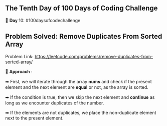 The Tenth Day of 100 Days of Coding Challenge
----------------------------------------------------------
📌 𝐃𝐚𝐲 10: #100daysofcodechallenge

Problem Solved: Remove Duplicates From Sorted Array
----------------------------------------------------------
Problem Link: https://leetcode.com/problems/remove-duplicates-from-sorted-array/


📌 𝐀𝐩𝐩𝐫𝐨𝐚𝐜𝐡 :

➡ First, we will iterate through the array 𝐧𝐮𝐦𝐬 and check if the present element and the next element are 𝐞𝐪𝐮𝐚𝐥 or not, as the array is sorted.

➡ If the condition is true, then we skip the next element and 𝐜𝐨𝐧𝐭𝐢𝐧𝐮𝐞 as long as we encounter duplicates of the number.

➡ If the elements are not duplicates, we place the non-duplicate element next to the present element.
